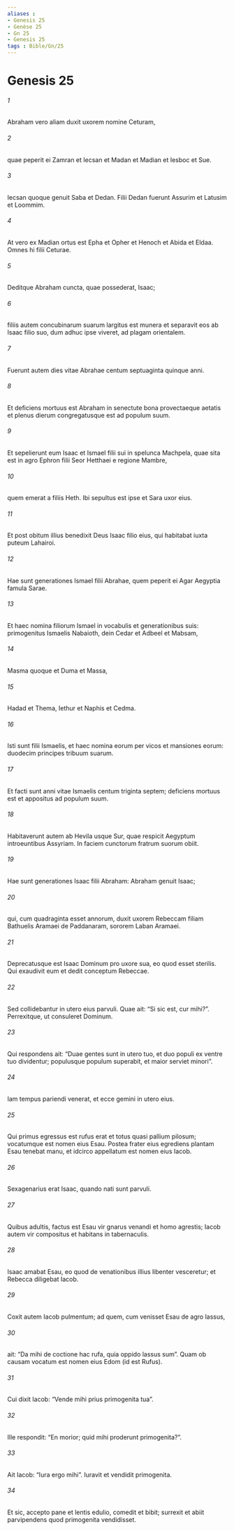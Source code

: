 ```yaml
---
aliases : 
- Genesis 25
- Genèse 25
- Gn 25
- Genesis 25
tags : Bible/Gn/25
---
```


# Genesis 25

###### 1
Abraham vero aliam duxit uxorem nomine Ceturam, 
###### 2
quae peperit ei Zamran et Iecsan et Madan et Madian et Iesboc et Sue. 
###### 3
Iecsan quoque genuit Saba et Dedan. Filii Dedan fuerunt Assurim et Latusim et Loommim. 
###### 4
At vero ex Madian ortus est Epha et Opher et Henoch et Abida et Eldaa. Omnes hi filii Ceturae.
###### 5
Deditque Abraham cuncta, quae possederat, Isaac; 
###### 6
filiis autem concubinarum suarum largitus est munera et separavit eos ab Isaac filio suo, dum adhuc ipse viveret, ad plagam orientalem.
###### 7
Fuerunt autem dies vitae Abrahae centum septuaginta quinque anni. 
###### 8
Et deficiens mortuus est Abraham in senectute bona provectaeque aetatis et plenus dierum congregatusque est ad populum suum. 
###### 9
Et sepelierunt eum Isaac et Ismael filii sui in spelunca Machpela, quae sita est in agro Ephron filii Seor Hetthaei e regione Mambre, 
###### 10
quem emerat a filiis Heth. Ibi sepultus est ipse et Sara uxor eius.
###### 11
Et post obitum illius benedixit Deus Isaac filio eius, qui habitabat iuxta puteum Lahairoi.
###### 12
Hae sunt generationes Ismael filii Abrahae, quem peperit ei Agar Aegyptia famula Sarae. 
###### 13
Et haec nomina filiorum Ismael in vocabulis et generationibus suis: primogenitus Ismaelis Nabaioth, dein Cedar et Adbeel et Mabsam, 
###### 14
Masma quoque et Duma et Massa, 
###### 15
Hadad et Thema, Iethur et Naphis et Cedma. 
###### 16
Isti sunt filii Ismaelis, et haec nomina eorum per vicos et mansiones eorum: duodecim principes tribuum suarum.
###### 17
Et facti sunt anni vitae Ismaelis centum triginta septem; deficiens mortuus est et appositus ad populum suum. 
###### 18
Habitaverunt autem ab Hevila usque Sur, quae respicit Aegyptum introeuntibus Assyriam. In faciem cunctorum fratrum suorum obiit.
###### 19
Hae sunt generationes Isaac filii Abraham: Abraham genuit Isaac; 
###### 20
qui, cum quadraginta esset annorum, duxit uxorem Rebeccam filiam Bathuelis Aramaei de Paddanaram, sororem Laban Aramaei. 
###### 21
Deprecatusque est Isaac Dominum pro uxore sua, eo quod esset sterilis. Qui exaudivit eum et dedit conceptum Rebeccae. 
###### 22
Sed collidebantur in utero eius parvuli. Quae ait: “Si sic est, cur mihi?”. Perrexitque, ut consuleret Dominum. 
###### 23
Qui respondens ait: “Duae gentes sunt in utero tuo, et duo populi ex ventre tuo dividentur; populusque populum superabit, et maior serviet minori”.
###### 24
Iam tempus pariendi venerat, et ecce gemini in utero eius. 
###### 25
Qui primus egressus est rufus erat et totus quasi pallium pilosum; vocatumque est nomen eius Esau. Postea frater eius egrediens plantam Esau tenebat manu, et idcirco appellatum est nomen eius Iacob. 
###### 26
Sexagenarius erat Isaac, quando nati sunt parvuli.
###### 27
Quibus adultis, factus est Esau vir gnarus venandi et homo agrestis; Iacob autem vir compositus et habitans in tabernaculis. 
###### 28
Isaac amabat Esau, eo quod de venationibus illius libenter vesceretur; et Rebecca diligebat Iacob. 
###### 29
Coxit autem Iacob pulmentum; ad quem, cum venisset Esau de agro lassus, 
###### 30
ait: “Da mihi de coctione hac rufa, quia oppido lassus sum”. Quam ob causam vocatum est nomen eius Edom (id est Rufus). 
###### 31
Cui dixit Iacob: “Vende mihi prius primogenita tua”. 
###### 32
Ille respondit: “En morior; quid mihi proderunt primogenita?”. 
###### 33
Ait Iacob: “Iura ergo mihi”. Iuravit et vendidit primogenita. 
###### 34
Et sic, accepto pane et lentis edulio, comedit et bibit; surrexit et abiit parvipendens quod primogenita vendidisset.
